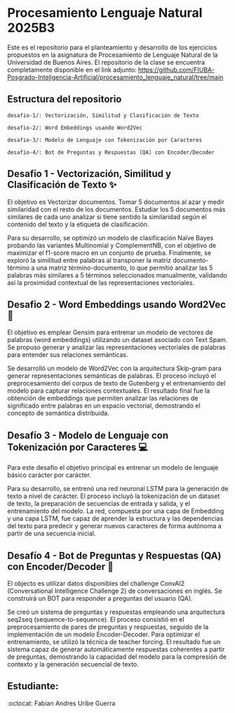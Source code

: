 # Procesamiento Lenguaje Natural 2025B3



Este es el repositorio para el planteamiento y desarrollo de los ejercicios propuestos en la asignatura de Procesamiento de Lenguaje Natural de la Universidad de Buenos Aires.
El repositorio de la clase se encuentra completamente disponible en el link adjunto: https://github.com/FIUBA-Posgrado-Inteligencia-Artificial/procesamiento_lenguaje_natural/tree/main 

## Estructura del repositorio 

```desafio-1/: Vectorización, Similitud y Clasificación de Texto ```

```desafio-2/: Word Embeddings usando Word2Vec```

```desafio-3/: Modelo de Lenguaje con Tokenización por Caracteres```

```desafio-4/: Bot de Preguntas y Respuestas (QA) con Encoder/Decoder```

## Desafio 1 - Vectorización, Similitud y Clasificación de Texto ✨

El objetivo es Vectorizar documentos. Tomar 5 documentos al azar y medir similaridad con el resto de los documentos. Estudiar los 5 documentos más similares de cada uno analizar si tiene sentido la similaridad según el contenido del texto y la etiqueta de clasificación.

Para su desarrollo, se optimizó un modelo de clasificación Naïve Bayes probando las variantes Multinomial y ComplementNB, con el objetivo de maximizar el f1-score macro en un conjunto de prueba. Finalmente, se exploró la similitud entre palabras al transponer la matriz documento-término a una matriz término-documento, lo que permitió analizar las 5 palabras más similares a 5 términos seleccionados manualmente, validando así la proximidad contextual de las representaciones vectoriales.

## Desafio 2 - Word Embeddings usando Word2Vec 🔢 

El objetivo es emplear Gensim para entrenar un modelo de vectores de palabras (word embeddings) utilizando un dataset asociado con Text Spam. Se propuso generar y analizar las representaciones vectoriales de palabras para entender sus relaciones semánticas.

Se desarrolló un modelo de Word2Vec con la arquitectura Skip-gram para generar representaciones semánticas de palabras. El proceso incluyó el preprocesamiento del corpus de texto de Gutenberg y el entrenamiento del modelo para capturar relaciones contextuales. El resultado final fue la obtención de embeddings que permiten analizar las relaciones de significado entre palabras en un espacio vectorial, demostrando el concepto de semántica distribuida.

## Desafío 3 - Modelo de Lenguaje con Tokenización por Caracteres 💻

Para este desafio el objetivo principal es entrenar un modelo de lenguaje básico carácter por carácter.

Para su desarrollo, se entrenó una red neuronal LSTM para la generación de texto a nivel de carácter. El proceso incluyó la tokenización de un dataset de texto, la preparación de secuencias de entrada y salida, y el entrenamiento del modelo. La red, compuesta por una capa de Embedding y una capa LSTM, fue capaz de aprender la estructura y las dependencias del texto para predecir y generar nuevos caracteres de forma autónoma a partir de una secuencia inicial.


## Desafío 4 - Bot de Preguntas y Respuestas (QA) con Encoder/Decoder 🤖

El objecto es utilizar datos disponibles del challenge ConvAI2 (Conversational Intelligence Challenge 2) de conversaciones en inglés. Se construirá un BOT para responder a preguntas del usuario (QA).

Se creó un sistema de preguntas y respuestas empleando una arquitectura seq2seq (sequence-to-sequence). El proceso consistió en el preprocesamiento de pares de preguntas y respuestas, seguido de la implementación de un modelo Encoder-Decoder. Para optimizar el entrenamiento, se utilizó la técnica de teacher forcing. El resultado fue un sistema capaz de generar automáticamente respuestas coherentes a partir de preguntas, demostrando la capacidad del modelo para la compresión de contexto y la generación secuencial de texto.

## Estudiante:
:octocat: Fabian Andres Uribe Guerra

